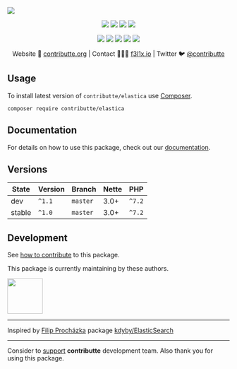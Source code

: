 ![](https://heatbadger.now.sh/github/readme/contributte/elastica/)

<p align=center>
  <a href="https://github.com/contributte/elastica/actions"><img src="https://github.com/contributte/elastica/workflows/build/badge.svg"></a>
  <a href="https://coveralls.io/r/contributte/elastica"><img src="https://badgen.net/coveralls/c/github/contributte/elastica?cache=300"></a>
  <a href="https://packagist.org/packages/contributte/elastica"><img src="https://badgen.net/packagist/dm/contributte/elastica"></a>
  <a href="https://packagist.org/packages/contributte/elastica"><img src="https://badgen.net/packagist/v/contributte/elastica"></a>
</p>
<p align=center>
  <a href="https://packagist.org/packages/contributte/elastica"><img src="https://badgen.net/packagist/php/contributte/elastica"></a>
  <a href="https://github.com/contributte/elastica"><img src="https://badgen.net/github/license/contributte/elastica"></a>
  <a href="https://bit.ly/ctteg"><img src="https://badgen.net/badge/support/gitter/cyan"></a>
  <a href="https://bit.ly/cttfo"><img src="https://badgen.net/badge/support/forum/yellow"></a>
  <a href="https://contributte.org/partners.html"><img src="https://badgen.net/badge/sponsor/donations/F96854"></a>
</p>

<p align=center>
Website 🚀 <a href="https://contributte.org">contributte.org</a> | Contact 👨🏻‍💻 <a href="https://f3l1x.io">f3l1x.io</a> | Twitter 🐦 <a href="https://twitter.com/contributte">@contributte</a>
</p>

## Usage

To install latest version of `contributte/elastica` use [Composer](https://getcomposer.com).

```
composer require contributte/elastica
```

## Documentation

For details on how to use this package, check out our [documentation](.docs).

## Versions

| State       | Version       | Branch   | Nette | PHP     |
|-------------|---------------|----------|-------|---------|
| dev         | `^1.1`        | `master` | 3.0+  | `^7.2`  |
| stable      | `^1.0`        | `master` | 3.0+  | `^7.2`  |

## Development

See [how to contribute](https://contributte.org/contributing.html) to this package.

This package is currently maintaining by these authors.

<a href="https://github.com/dakorpar">
 <img width="80" height="80" src="https://avatars0.githubusercontent.com/u/9303856?v=3&s=80">
</a>

-----

Inspired by [Filip Procházka](https://github.com/fprochazka) package [kdyby/ElasticSearch](https://github.com/Kdyby/ElasticSearch)

-----


Consider to [support](https://contributte.org/partners.html) **contributte** development team.
Also thank you for using this package.
